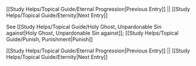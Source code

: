 [[Study Helps/Topical Guide/Eternal Progression|Previous Entry]]  ||  [[Study Helps/Topical Guide/Eternity|Next Entry]]

 See [[Study Helps/Topical Guide/Holy Ghost, Unpardonable Sin against|Holy Ghost, Unpardonable Sin against]]; [[Study Helps/Topical Guide/Punish, Punishment|Punish]]

[[Study Helps/Topical Guide/Eternal Progression|Previous Entry]]  ||  [[Study Helps/Topical Guide/Eternity|Next Entry]]